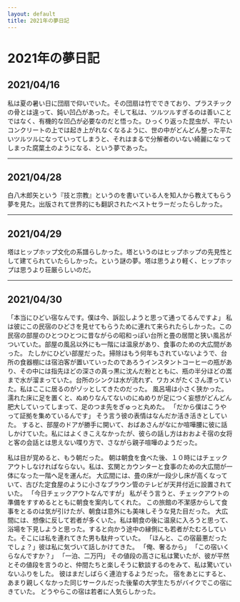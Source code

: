 ```yaml
---
layout: default
title: 2021年の夢日記
---
```


# 2021年の夢日記


<a id="1"></a>
<a href="#1"></a>
## 2021/04/16
私は夏の暑い日に団扇で仰いでいた。その団扇は竹でできており、プラスチックの骨とは違って、鈍い凹凸があった。そして私は、ツルツルすぎるのは善いことではなく、有機的な凹凸が必要なのだと悟った。ひっくり返った昆虫が、平たいコンクリートの上では起き上がれなくなるように、世の中がどんどん整った平たいツルツルになっていってしまうと、それはまるで分解者のいない綺麗になってしまった腐葉土のようになる、という夢であった。


---
<a id="2"></a>
<a href="#2"></a>
## 2021/04/28
白八木郎矢という『技と宗教』というのを書いている人を知人から教えてもらう夢を見た。出版されて世界的にも翻訳されたベストセラーだったらしかった。



---
<a id="3"></a>
<a href="#3"></a>
## 2021/04/29
塔はヒップホップ文化の系譜らしかった。塔というのはヒップホップの先見性として建てられていたらしかった。という謎の夢。塔は思うより軽く、ヒップホップは思うより荘厳らしいのだ。


---
<a id="4"></a>
<a href="#4"></a>
## 2021/04/30

「本当にひどい宿なんです。僕は今、訴訟しようと思って通ってるんですよ」
私は彼にこの民宿のひどさを見せてもらうために連れて来られたらしかった。この民宿の部屋のひとつひとつに昔ながらの昭和っぽい台所と畳の居間と狭い風呂がついていた。部屋の風呂以外にも一階には温泉があり、食事のための大広間があった。
たしかにひどい部屋だった。掃除はもう何年もされていないようで、台所の食器棚には宿泊客が置いていったのであろうインスタントコーヒーの瓶があり、その中には指先ほどの深さの真っ黒に沈んだ粉とともに、瓶の半分ほどの嵩まで水が溜まっていた。台所のシンクは水が流れず、ワカメがたくさん漂っていた。私はここに居るのがゾッとしてきたのだった。
風呂場は小さく狭かった。濡れた床に足を置くと、ぬめりなんてないのにぬめりが足につく妄想がどんどん肥大していってしまって、足のつま先をぎゅっと丸めた。
「だから僕はこうやって証拠を集めているんです」
そう言う彼の表情はなんだか活き活きとしていた。
すると、部屋のドアが勝手に開いて、おばあさんがなにか喧嘩腰に彼に話しかけていた。私にはよくきこえなかったが、彼らの話し方はおおよそ宿の女将と客の会話とは思えない喋り方で、さながら親子喧嘩のようだった。


私は目が覚めると、もう朝だった。
朝は朝食を食べた後、１０時にはチェックアウトしなければならない。私は、玄関とカウンターと食事のための大広間が一体になった一階へ足を運んだ。
大広間には、畳の床が一段少し床が高くなっていて、古びた定食屋のように小さなブラウン管のテレビが天井付近に設置されていた。
「今日チェックアウトなんですが」
私がそう言うと、チェックアウトの準備をすすめるとともに朝食を案内してくれた。
この旅館の不潔感からして食事をとるのは気が引けたが、朝食は意外にも美味しそうな見た目だった。
大広間には、想像に反して若者が多くいた。私は朝食の後に温泉に入ろうと思って、浴場を下見しようと思った。すると向かう途中の縁側にも若者がたむろしていた。そこには私を連れてきた男も駄弁っていた。
「ほんと、この宿最悪だったでしょ？」彼は私に気づいて話しかけてきた。
「俺、奢るから」
「この宿いくらなんですか？」
「一泊、二万円」
その値段の高さに私は驚いたが、彼が平然とその値段を言うのと、仲間たちと楽しそうに歓談するのをみて、私は驚いていないふりをした。
彼はまだしばらく連泊するようだった。
宿をあとにすると、あまり親しくなかった同じサークルだった後輩の大学生たちがバイクでこの宿にきていた。
どうやらこの宿は若者に人気らしかった。


